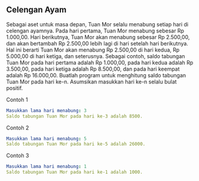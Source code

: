## Celengan Ayam

Sebagai aset untuk masa depan, Tuan Mor selalu menabung setiap hari di celengan ayamnya. Pada hari pertama, Tuan Mor menabung sebesar Rp 1.000,00. Hari berikutnya, Tuan Mor akan menabung sebesar Rp 2.500,00, dan akan bertambah Rp 2.500,00 lebih lagi di hari setelah hari berikutnya. Hal ini berarti Tuan Mor akan menabung Rp 2.500,00 di hari kedua, Rp 5.000,00 di hari ketiga, dan seterusnya. Sebagai contoh, saldo tabungan Tuan Mor pada hari pertama adalah Rp 1.000,00, pada hari kedua adalah Rp 3.500,00, pada hari ketiga adalah Rp 8.500,00, dan pada hari keempat adalah Rp 16.000,00. Buatlah program untuk menghitung saldo tabungan Tuan Mor pada hari ke-n. Asumsikan masukkan hari ke-n selalu bulat positif.

Contoh 1
```yaml
Masukkan lama hari menabung: 3
Saldo tabungan Tuan Mor pada hari ke-3 adalah 8500.
```

Contoh 2
```yaml
Masukkan lama hari menabung: 5
Saldo tabungan Tuan Mor pada hari ke-5 adalah 26000.
```
Contoh 3
```yaml
Masukkan lama hari menabung: 1
Saldo tabungan Tuan Mor pada hari ke-1 adalah 1000.
```